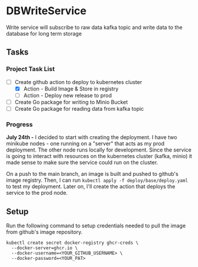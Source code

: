 # DBWriteService
Write service will subscribe to raw data kafka topic and write data to the database for long term storage

## Tasks
### Project Task List
- [ ] Create github action to deploy to kubernetes cluster
    - [x] Action - Build Image & Store in registry
    - [ ] Action - Deploy new release to prod
- [ ] Create Go package for writing to Minio Bucket
- [ ] Create Go package for reading data from kafka topic

### Progress
**July 24th -** I decided to start with creating the deployment. I have two minikube nodes - one running on a "server" that acts as my prod deployment. The other node runs locally for development. Since the service is going to interact with resources on the kubernetes cluster (kafka, minio) it made sense to make sure the service could run on the cluster.

On a push to the main branch, an image is built and pushed to github's image registry. Then, I can run `kubectl apply -f deploy/base/deploy.yaml` to test my deployment. Later on, I'll create the action that deploys the service to the prod node. 


## Setup
Run the following command to setup credentials needed to pull the image from github's image repository. 

```
kubectl create secret docker-registry ghcr-creds \
  --docker-server=ghcr.io \
  --docker-username=<YOUR_GITHUB_USERNAME> \
  --docker-password=<YOUR_PAT>
```